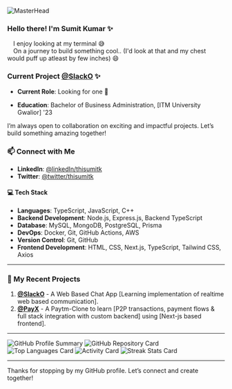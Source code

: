 ![MasterHead](https://i.giphy.com/media/v1.Y2lkPTc5MGI3NjExcnMwZ2V1M3Nlajd1NmRqcXlraWJycnhreXM5Nm4zdDVqMG14OW05ayZlcD12MV9pbnRlcm5hbF9naWZfYnlfaWQmY3Q9Zw/CuuSHzuc0O166MRfjt/giphy.gif)

### Hello there! I'm Sumit Kumar ✨
  &emsp;I enjoy looking at my terminal 😅 </br>
  &emsp;On a journey to build something cool.. (I'd look at that and my chest would puff up atleast by few inches) 😄

### Current Project [@SlackO](https://slacko.thisumitk.com/) ✨

 - **Current Role**: Looking for one 👀

 - **Education**: Bachelor of Business Administration, [ITM University Gwalior] '23

I’m always open to collaboration on exciting and impactful projects. Let’s build something amazing together!

### 📫 Connect with Me

- **LinkedIn**: [@linkedIn/thisumitk](https://www.linkedin.com/in/thisumitk/)
- **Twitter**: [@twitter/thisumitk](https://twitter.com/thisumitk)

#### 💻 Tech Stack

- **Languages**: TypeScript, JavaScript, C++
- **Backend Development**: Node.js, Express.js, Backend TypeScript
- **Database**: MySQL, MongoDB, PostgreSQL, Prisma
- **DevOps**: Docker, Git, GitHub Actions, AWS
- **Version Control**: Git, GitHub
- **Frontend Development**: HTML, CSS, Next.js, TypeScript, Tailwind CSS, Axios

---

### 🌟 My Recent Projects

1. **[@SlackO](https://github.com/thisumitk/slack-clone)** - A Web Based Chat App [Learning implementation of realtime web based communication].
2. **[@PayX](https://github.com/thisumitk/payx)** - A Paytm-Clone to learn [P2P transactions, payment flows & full stack integration with custom backend] using [Next-js based frontend].

---

![GitHub Profile Summary](http://github-profile-summary-cards.vercel.app/api/cards/profile-details?username=thisumitk&theme=github_dark)
![GitHub Repository Card](http://github-profile-summary-cards.vercel.app/api/cards/repos-per-language?username=thisumitk&theme=github_dark)
![Top Languages Card](http://github-profile-summary-cards.vercel.app/api/cards/most-commit-language?username=thisumitk&theme=github_dark)
![Activity Card](http://github-profile-summary-cards.vercel.app/api/cards/commit-activity?username=thisumitk&theme=github_dark)
![Streak Stats Card](http://github-profile-summary-cards.vercel.app/api/cards/streak-stats?username=thisumitk&theme=github_dark)


---

Thanks for stopping by my GitHub profile. Let’s connect and create together!
